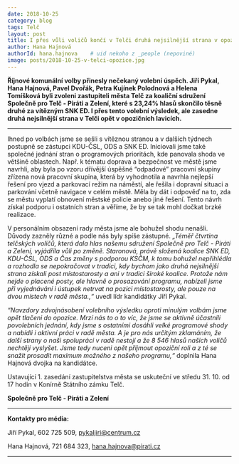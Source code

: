 ```yaml
---
date: 2018-10-25
category: blog
tags: Telč
layout: post
title: I přes vůli voličů končí v Telči druhá nejsilnější strana v opozici
author: Hana Hajnová
authorId: hana.hajnova    # uid nekoho z _people (nepoviné)
image: posts/2018-10-25-v-telci-opozice.jpg
---
```


**Říjnové komunální volby přinesly nečekaný volební úspěch. Jiří Pykal, Hana Hajnová, Pavel Dvořák, Petra Kujínek Polodnová a Helena Tomíšková byli zvoleni zastupiteli města Telč za koaliční sdružení Společně pro Telč - Piráti a Zelení, které s 23,24% hlasů skončilo těsně druhé za vítězným SNK ED. I přes tento volební výsledek, ale zasedne druhá nejsilnější strana v Telči opět v opozičních lavicích.**

---

Ihned po volbách jsme se sešli s vítěznou stranou a v dalších týdnech postupně se zástupci KDU-ČSL, ODS a SNK ED. Iniciovali jsme také společné jednání stran o programových prioritách, kde panovala shoda ve většině oblastech. Např. k  tématu doprava a bezpečnost ve městě jsme navrhli, aby byla po vzoru dřívější úspěšné “odpadové” pracovní skupiny zřízena nová pracovní skupina, která by vyhodnotila a navrhla nejlepší řešení pro vjezd a parkovací režim na náměstí, ale řešila i dopravní situaci a parkování včetně navigace v celém městě. Měla by dát i odpověď na to, zda se městu vyplatí obnovení městské policie anebo jiné řešení. Tento návrh získal podporu i ostatních stran a věříme, že by se tak mohl dočkat brzké realizace.  
 
V personálním obsazení rady města jsme ale bohužel shodu nenašli. Důvody zazněly různé a podle nás byly spíše zástupné. _„Téměř čtvrtina telčských voličů, která dala hlas našemu sdružení Společně pro Telč - Piráti a Zelení, vyjádřila vůli po změně. Staronová, právě složená koalice SNK ED, KDU-ČSL, ODS a Čas změny s podporou KSČM, k tomu bohužel nepřihlédla a rozhodla se nepokračovat v tradici, kdy bychom jako druhá nejsilnější strana získali post místostarosty a ani v tradici široké koalice. Protože nám nejde o placené posty, ale hlavně o prosazování programu, nabízeli jsme při vyjednávání i ústupek netrvat na pozici místostarosty, ale pouze na dvou místech v radě města.,“_ uvedl lídr kandidátky Jiří Pykal.
 
_“Navzdory zdvojnásobení volebního výsledku oproti minulým volbám jsme opět tlačeni do opozice. Mrzí nás to o to víc, že jsme se aktivně účastnili povolebních jednání, kdy jsme s ostatními dosáhli velké programové shody a nabídli i aktivní práci v radě města. A je pro nás určitým zklamáním, že další strany o naši spolupráci v radě nestojí a že 8 546 hlasů našich voličů nechtějí vyslyšet. Jsme tedy nuceni opět přijmout opoziční roli a z té se snažit prosadit maximum možného z našeho programu,“_ doplnila Hana Hajnová dvojka na kandidátce.
 
Ustavující 1. zasedání zastupitelstva města se uskuteční ve středu 31. 10. od 17 hodin v Konírně Státního zámku Telč.
 
**Společně pro Telč - Piráti a Zelení**

---

**Kontakty pro média:**

Jiří Pykal, 602 725 509, pykaljiri@centrum.cz

Hana Hajnová, 721 684 323, hana.hajnova@pirati.cz

---

